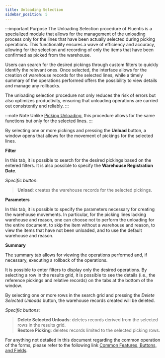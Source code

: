```yaml
---
title: Unloading Selection 
sidebar_position: 5
---
```


:::important Purpose 
The Unloading Selection procedure of Fluentis is a specialized module that allows for the management of the unloading process only for the lines that have been actually selected during picking operations. This functionality ensures a wave of efficiency and accuracy, allowing for the selection and recording of only the items that have been confirmed as picked from the warehouse.

Users can search for the desired pickings through custom filters to quickly identify the relevant ones. Once selected, the interface allows for the creation of warehouse records for the selected lines, while a timely summary of the operations performed offers the possibility to view details and manage any rollbacks.

The unloading selection procedure not only reduces the risk of errors but also optimizes productivity, ensuring that unloading operations are carried out consistently and reliably.
:::

:::note Note
Unlike [Picking Unloading](/docs/logistics/picking/unload-picking), this procedure allows for the same functions but only for the selected lines.
:::

By selecting one or more pickings and pressing the **Unload** button, a window opens that allows for the movement of pickings for the selected lines.

**Filter**

In this tab, it is possible to search for the desired pickings based on the entered filters. It is also possible to specify the **Warehouse Registration Date**.

*Specific button*:  
> **Unload**: creates the warehouse records for the selected pickings.  

**Parameters**

In this tab, it is possible to specify the parameters necessary for creating the warehouse movements. In particular, for the picking lines lacking warehouse and reason, one can choose not to perform the unloading for the entire document, to skip the item without a warehouse and reason, to view the items that have not been unloaded, and to use the default warehouse and reason.

**Summary**

The summary tab allows for viewing the operations performed and, if necessary, executing a rollback of the operations.

It is possible to enter filters to display only the desired operations. By selecting a row in the results grid, it is possible to see the details (i.e., the reference pickings and relative records) on the tabs at the bottom of the window.

By selecting one or more rows in the search grid and pressing the *Delete Selected Unloads* button, the warehouse records created will be deleted.

*Specific buttons*:
> **Delete Selected Unloads**: deletes records derived from the selected rows in the results grid.  
> **Restore Picking**: deletes records limited to the selected picking rows.  

For anything not detailed in this document regarding the common operation of the forms, please refer to the following link [Common Features, Buttons, and Fields](/docs/guide/common).